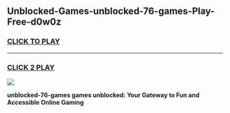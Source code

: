 
## Unblocked-Games-unblocked-76-games-Play-Free-d0w0z
<h3>
<a href="https://premium76.site?title=unblocked-76-games&ref=12A">CLICK TO PLAY</a></h3>
<hr>

<h3>
<a href="https://premium76.site?title=unblocked-76-games&ref=12A">CLICK 2 PLAY</a>
  
</h3>

<a href="https://premium76.site?title=unblocked-76-games&ref=12A"><img src="https://clearcache.store/games.png"></a>


**unblocked-76-games games unblocked: Your Gateway to Fun and Accessible Online Gaming**
